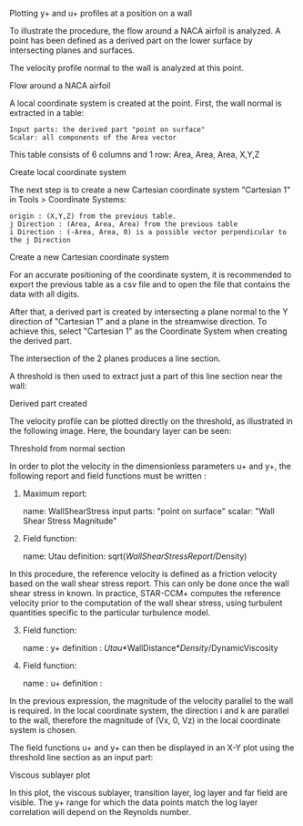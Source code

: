 

Plotting y+ and u+ profiles at a position on a wall

To illustrate the procedure, the flow around a NACA airfoil is analyzed. A point has been defined as a derived part on the lower surface by intersecting planes and surfaces.

The velocity profile normal to the wall is analyzed at this point.

Flow around a NACA airfoil

A local coordinate system is created at the point. First, the wall normal is extracted in a table:

    Input parts: the derived part "point on surface"
    Scalar: all components of the Area vector

This table consists of 6 columns and 1 row: Area, Area, Area, X,Y,Z

 

Create local coordinate system

The next step is to create a new Cartesian coordinate system "Cartesian 1" in Tools > Coordinate Systems:

    origin : (X,Y,Z) from the previous table.
    j Direction : (Area, Area, Area) from the previous table
    i Direction : (-Area, Area, 0) is a possible vector perpendicular to the j Direction

Create a new Cartesian coordinate system

For an accurate positioning of the coordinate system, it is recommended to export the previous table as a csv file and to open the file that contains the data with all digits.

After that, a derived part is created by intersecting a plane normal to the Y direction of "Cartesian 1" and a plane in the streamwise direction.
To achieve this, select "Cartesian 1" as the Coordinate System when creating the derived part.

The intersection of the 2 planes produces a line section.

A threshold is then used to extract just a part of this line section near the wall:

Derived part created

 

The velocity profile can be plotted directly on the threshold, as illustrated in the following image. Here, the boundary layer can be seen:

 

Threshold from normal section

In order to plot the velocity in the dimensionless parameters u+ and y+, the following report and field functions must be written :

1. Maximum report:

    name: WallShearStress
    input parts: "point on surface"
    scalar: "Wall Shear Stress Magnitude"

2. Field function:

    name: Utau
    definition: sqrt($WallShearStressReport/$Density)

In this procedure, the reference velocity is defined as a friction velocity based on the wall shear stress report. This can only be done once the wall shear stress in known. In practice, STAR-CCM+ computes the reference velocity prior to the computation of the wall shear stress, using turbulent quantities specific to the particular turbulence model.

3. Field function:

    name : y+
    definition : $Utau*$WallDistance*$Density/$DynamicViscosity

4. Field function:

    name : u+
    definition : 

In the previous expression, the magnitude of the velocity parallel to the wall is required. In the local coordinate system, the direction i and k are parallel to the wall, therefore the magnitude of (Vx, 0, Vz) in the local coordinate system is chosen.

The field functions u+ and y+ can then be displayed in an X-Y plot using the threshold line section as an input part:

Viscous sublayer plot

In this plot, the viscous sublayer, transition layer, log layer and far field are visible. The y+ range for which the data points match the log layer correlation will depend on the Reynolds number.